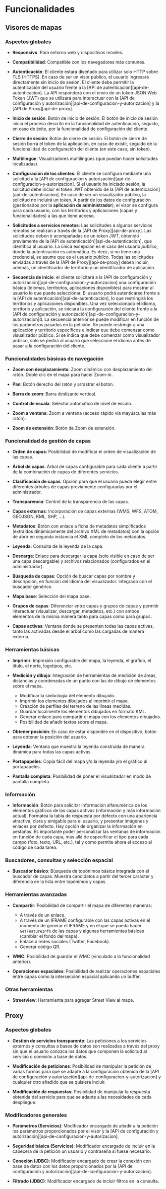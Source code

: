 # Funcionalidades

## Visores de mapas

### Aspectos globales

- **Responsivo**: Para entorno web y dispositivos móviles.                       

- **Compatibilidad**: Compatible con los navegadores más comunes.

- **Autenticación**: El cliente estará diseñado para utilizar solo HTTP sobre TLS (HTTPS). 
  En caso de ser un visor público, el usuario ingresará directamente sin inicio de sesión. 
  El cliente debe permitir la autenticación del usuario frente a la [API de autenticación][api-de-autenticacion].
  La API responderá con el envío de un token JSON Web Token (JWT) que se utilizará para interactuar con la 
  [API de configuración y autorización][api-de-configuracion-y-autorizacion] y la [API de Proxy][api-de-proxy].

- **Inicio de sesión**: Botón de inicio de sesión. 
  El botón de inicio de sesión inicia el proceso descrito en la funcionalidad de autenticación, seguido, 
  en caso de éxito, por la funcionalidad de configuración del cliente. 

- **Cierre de sesión**: Botón de cierre de sesión. 
  El botón de cierre de sesión borra el token de la aplicación, en caso de existir, 
  seguido de la funcionalidad de configuración del cliente (en este caso, sin token).

- **Multilingüe**: Visualizadores multilingües (que puedan hacer solicitudes localizadas).

- **Configuración de los clientes**: El cliente se configura mediante una solicitud a 
  la [API de configuración y autorización][api-de-configuracion-y-autorizacion]. Si el usuario ha iniciado sesión, 
  la solicitud debe incluir el token JWT obtenido de la [API de autenticación][api-de-autenticacion]. 
  En caso de ser un visualizador público, la solicitud no incluirá un token.
  A partir de los datos de configuración (gestionados por la **aplicación de administrador**), 
  el visor se configura para cada usuario, con los territorios y aplicaciones (capas y funcionalidades) 
  a las que tiene acceso. 

- **Solicitudes a servicios remotos**: Las solicitudes a algunos servicios remotos se realizan a través de
  la [API de Proxy][api-de-proxy]. Las solicitudes deben ir acompañadas de un token JWT, 
  obtenido previamente de la [API de autenticación][api-de-autenticacion], que identifica al usuario. 
  La única excepción es el caso del usuario *público*, donde la autenticación es automática.
  Es decir, si no tiene una credencial, se asume que es el usuario *público*. 
  Todas las solicitudes enviadas a través de la [API de Proxy][api-de-proxy] deben incluir, además, 
  un identificador de territorio y un identificador de aplicación.

- **Secuencia de inicio**: el cliente solicitará a la [API de configuración y autorización][api-de-configuracion-y-autorizacion]
  una configuración básica (idiomas, territorios, aplicaciones disponibles) para mostrar al usuario lo que puede seleccionar. 
  El usuario podrá autenticarse frente a la [API de autenticación][api-de-autenticacion], 
  lo que restringirá los territorios y aplicaciones disponibles. Una vez seleccionado el idioma, territorio y aplicación, 
  se iniciará la configuración del cliente frente a la [API de configuración y autorización][api-de-configuracion-y-autorizacion]d.
  La secuencia anterior se puede modificar en función de los parámetros pasados en la petición. 
  Se puede restringir a una aplicación y territorio específicos e indicar que debe comenzar como visualizador público. 
  Si se indica que debe comenzar como visualizador público, solo se pedirá al usuario que seleccione el idioma antes de 
  pasar a la configuración del cliente.

### Funcionalidades básicas de navegación

- **Zoom con desplazamiento**: Zoom dinámico con desplazamiento del ratón. Doble clic en el mapa para hacer Zoom-in. 

- **Pan**: Botón derecho del ratón y arrastrar el botón.

- **Barra de zoom**: Barra deslizante vertical.

- **Control de escala**: Selector automático de nivel de escala.

- **Zoom a ventana**: Zoom a ventana (acceso rápido vía mayúsculas más ratón). 

- **Zoom de extensión**: Botón de Zoom de extensión.

### Funcionalidad de gestión de capas

- **Orden de capas**: Posibilidad de modificar el orden de visualización de las capas.

- **Árbol de capas**: Árbol de capas configurable para cada cliente a partir de la combinación de capas de diferentes servicios. 

- **Clasificación de capas**: Opción para que el usuario pueda elegir entre diferentes árboles de capas previamente configuradas por el administrador. 

- **Transparencia**: Control de la transparencia de las capas.

- **Capas externas**: Incorporación de capas externas (WMS, WFS, ATOM, GEOJSON, KML, SHP, ...).

- **Metadatos**: Botón con enlace a ficha de metadatos simplificados (extraídos dinámicamente del archivo XML de metadatos) 
  con la opción de abrir en segunda instancia el XML completo de los metadatos.

- **Leyenda**: Consulta de la leyenda de la capa.

- **Descarga**: Enlace para descargar la capa (solo visible en caso de ser una capa descargable) y archivos relacionados 
  (configurados en el administrador).

- **Búsqueda de capas**: Opción de buscar capas por nombre y descripción, en función del idioma del visualizador. 
  Integrado con el buscador genérico. 

- **Mapa base**: Selección del mapa base.

- **Grupos de capas**: Diferenciar entre capas y grupos de capas y permitir interactuar (visualizar, descargar, metadatos, etc.)
  con ambos elementos de la misma manera tanto para capas como para grupos.

- **Capas activas**: Ventana donde se presenten todas las capas activas, tanto las activadas desde el árbol como las cargadas de manera externa.

### Herramientas básicas

- **Imprimir**: Impresión configurable del mapa, la leyenda, el gráfico, el título, el norte, logotipos, etc. 

- **Medición y dibujo**: Integración de herramientas de medición de áreas, distancias y coordenadas de un punto con las 
  de dibujo de elementos sobre el mapa.

    - Modificar la simbología del elemento dibujado.
    - Imprimir los elementos dibujados al imprimir el mapa.
    - Creación de perfiles del terreno de las líneas medidas.
    - Guardar localmente los elementos dibujados en formato KML.
    - Generar enlace para compartir el mapa con los elementos dibujados.
    - Posibilidad de añadir textos sobre el mapa.

- **Obtener posición**: En caso de estar disponible en el dispositivo, botón para obtener la posición del usuario.

- **Leyenda**: Ventana que muestra la leyenda construida de manera dinámica para todas las capas activas.

- **Portapapeles**: Copia fácil del mapa y/o la leyenda y/o el gráfico al portapapeles.

- **Pantalla completa**: Posibilidad de poner el visualizador en modo de pantalla completa.

### Información

- **Información**: Botón para solicitar información alfanumérica de los elementos gráficos de las capas activas 
  (información y más información actual). Formatea la tabla de respuesta por defecto con una apariencia atractiva, 
  clara y amigable para el usuario, y presentar imágenes y enlaces por defecto. 
  Hay opción de organizar la información en pestañas. 
  Es importante poder personalizar las ventanas de información en función de cada capa, 
  más allá de especificar el tipo para cada campo (foto, texto, URL, etc.), 
  tal y como permite ahora el acceso al código de cada tarea.

### Buscadores, consultas y selección espacial

- **Buscador básico**: Búsqueda de topónimos básica integrada con el buscador de capas. 
  Muestra candidatos a partir del tercer carácter y diferencia en la lista entre topónimos y capas. 

### Herramientas avanzadas

- **Compartir**: Posibilidad de compartir el mapa de diferentes maneras:
    
    - A través de un enlace.
    - A través de un IFRAME configurable con las capas activas en el momento de generar el IFRAME y
      en el que se pueda hacer `GetFeatureInfo` de las capas y algunas herramientas básicas (cambiar el fondo del mapa).
    - Enlace a redes sociales (Twitter, Facebook).
    - Generar código QR.

- **WMC**: Posibilidad de guardar el WMC (vinculado a la funcionalidad anterior).

- **Operaciones espaciales**: Posibilidad de realizar operaciones espaciales entre capas como la intersección espacial
  aplicando un buffer.

### Otras herramientas

- **Streetview**: Herramienta para agregar Street View al mapa.

## Proxy

### Aspectos globales
- **Gestión de servicios transparente**: Las peticiones a los servicios externos y consultas a bases de datos son realizadas a través del proxy sin que el usuario conozca los datos que componen la solicitud al servicio o conexión a base de datos.

- **Modificación de peticiones**: Posibilidad de manipular la petición de varias formas para que se adapte a la configuración obtenida de la [API de configuración y autorización][api-de-configuracion-y-autorizacion] y cualquier otro añadido que se quisiera incluir.

- **Modificación de respuestas**: Posibilidad de manipular la respuesta obtenida del servicio para que se adapte a las necesidades de cada despliegue.

### Modificadores generales
- **Parámetros (Servicios)**: Modificador encargado de añadir a la petición los parámetros proporcionados por el visor y la [API de configuración y autorización][api-de-configuracion-y-autorizacion].

- **Seguridad básica (Servicios)**: Modificador encargado de incluir en la cabecera de la petición un usuario y contraseña si fuese necesario.

- **Conexión (JDBC)**: Modificador encargado de crear la conexión con base de datos con los datos proporcionados por la  [API de configuración y autorización][api-de-configuracion-y-autorizacion].

- **Filtrado (JDBC)**: Modificador encargado de incluir filtros en la consulta.